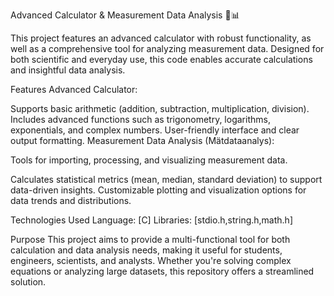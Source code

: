 Advanced Calculator & Measurement Data Analysis 🔢📊

This project features an advanced calculator with robust functionality, as well as a comprehensive tool for analyzing measurement data. Designed for both scientific and everyday use, this code enables accurate calculations and insightful data analysis.

Features
Advanced Calculator:

Supports basic arithmetic (addition, subtraction, multiplication, division).
Includes advanced functions such as trigonometry, logarithms, exponentials, and complex numbers.
User-friendly interface and clear output formatting.
Measurement Data Analysis (Mätdataanalys):

Tools for importing, processing, and visualizing measurement data.

Calculates statistical metrics (mean, median, standard deviation) to support data-driven insights.
Customizable plotting and visualization options for data trends and distributions.

Technologies Used
Language: [C]
Libraries: [stdio.h,string.h,math.h]


Purpose
This project aims to provide a multi-functional tool for both calculation and data analysis needs, making it useful for students, engineers, scientists, and analysts. Whether you're solving complex equations or analyzing large datasets, this repository offers a streamlined solution.
